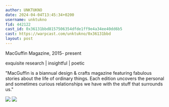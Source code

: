 ```yaml
---
author: UNKTUKNO
date: 2024-04-04T13:45:34+0200
username: unktukno
fid: 442122
cast_id: 0x36131bbd8157506354dfde1ff9e4a34ee40dd6b5
cast: https://warpcast.com/unktukno/0x36131bbd
layout: post
---
```

MacGuffin Magazine, 2015- present  
  
exquisite research | insightful | poetic   
  
"MacGuffin is a biannual design & crafts magazine featuring fabulous stories about the life of ordinary things. Each edition uncovers the personal and sometimes curious relationships we have with the stuff that surrounds us."  

![](https://imagedelivery.net/BXluQx4ige9GuW0Ia56BHw/e911873a-91c1-45ca-d6fd-0efb48769200/original)
![](https://imagedelivery.net/BXluQx4ige9GuW0Ia56BHw/29c45177-b963-4aa7-9de9-60e6c7f77200/original)